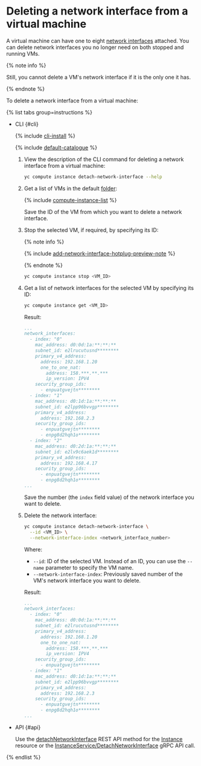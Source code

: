 # Deleting a network interface from a virtual machine


A virtual machine can have one to eight [network interfaces](../../concepts/network.md) attached. You can delete network interfaces you no longer need on both stopped and running VMs.

{% note info %}

Still, you cannot delete a VM's network interface if it is the only one it has.

{% endnote %}

To delete a network interface from a virtual machine:

{% list tabs group=instructions %}

- CLI {#cli}

   {% include [cli-install](../../../_includes/cli-install.md) %}

   {% include [default-catalogue](../../../_includes/default-catalogue.md) %}

   1. View the description of the CLI command for deleting a network interface from a virtual machine:

      ```bash
      yc compute instance detach-network-interface --help
      ```

   1. Get a list of VMs in the default [folder](../../../resource-manager/concepts/resources-hierarchy.md#folder):

      {% include [compute-instance-list](../../_includes_service/compute-instance-list.md) %}

      Save the ID of the VM from which you want to delete a network interface.

   1. Stop the selected VM, if required, by specifying its ID:

      {% note info %}

      {% include [add-network-interface-hotplug-preview-note](../../../_includes/compute/add-network-interface-hotplug-preview-note.md) %}

      {% endnote %}

      ```bash
      yc compute instance stop <VM_ID>
      ```

   1. Get a list of network interfaces for the selected VM by specifying its ID:

      ```bash
      yc compute instance get <VM_ID>
      ```

      Result:

      ```yml
      ...
      network_interfaces:
        - index: "0"
          mac_address: d0:0d:1a:**:**:**
          subnet_id: e2lrucutusnd********
          primary_v4_address:
            address: 192.168.1.20
            one_to_one_nat:
              address: 158.***.**.***
              ip_version: IPV4
          security_group_ids:
            - enpuatgvejtn********
        - index: "1"
          mac_address: d0:1d:1a:**:**:**
          subnet_id: e2lpp96bvvgp********
          primary_v4_address:
            address: 192.168.2.3
          security_group_ids:
            - enpuatgvejtn********
            - enpg8d2hqh1o********
        - index: "2"
          mac_address: d0:2d:1a:**:**:**
          subnet_id: e2lv9c6aek1d********
          primary_v4_address:
            address: 192.168.4.17
          security_group_ids:
            - enpuatgvejtn********
            - enpg8d2hqh1o********
      ...
      ```

      Save the number (the `index` field value) of the network interface you want to delete.

   1. Delete the network interface:

      ```bash
      yc compute instance detach-network-interface \
        --id <VM_ID> \
        --network-interface-index <network_interface_number>
      ```

      Where:
      * `--id`: ID of the selected VM. Instead of an ID, you can use the `--name` parameter to specify the VM name.
      * `--network-interface-index`: Previously saved number of the VM's network interface you want to delete.

      Result:

      ```yml
      ...
      network_interfaces:
        - index: "0"
          mac_address: d0:0d:1a:**:**:**
          subnet_id: e2lrucutusnd********
          primary_v4_address:
            address: 192.168.1.20
            one_to_one_nat:
              address: 158.***.**.***
              ip_version: IPV4
          security_group_ids:
            - enpuatgvejtn********
        - index: "1"
          mac_address: d0:1d:1a:**:**:**
          subnet_id: e2lpp96bvvgp********
          primary_v4_address:
            address: 192.168.2.3
          security_group_ids:
            - enpuatgvejtn********
            - enpg8d2hqh1o********
      ...
      ```

- API {#api}

   Use the [detachNetworkInterface](../../api-ref/Instance/detachNetworkInterface.md) REST API method for the [Instance](../../api-ref/Instance/index.md) resource or the [InstanceService/DetachNetworkInterface](../../api-ref/grpc/Instance/detachNetworkInterface.md) gRPC API call.

{% endlist %}